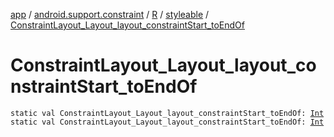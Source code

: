 [app](../../../index.md) / [android.support.constraint](../../index.md) / [R](../index.md) / [styleable](index.md) / [ConstraintLayout_Layout_layout_constraintStart_toEndOf](.)

# ConstraintLayout_Layout_layout_constraintStart_toEndOf

`static val ConstraintLayout_Layout_layout_constraintStart_toEndOf: `[`Int`](https://kotlinlang.org/api/latest/jvm/stdlib/kotlin/-int/index.html)
`static val ConstraintLayout_Layout_layout_constraintStart_toEndOf: `[`Int`](https://kotlinlang.org/api/latest/jvm/stdlib/kotlin/-int/index.html)